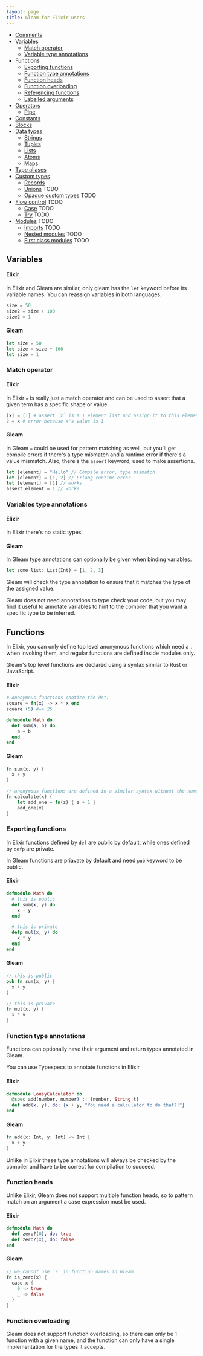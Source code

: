```yaml
---
layout: page
title: Gleam for Elixir users
---
```


- [Comments](#comments)
- [Variables](#variables)
  - [Match operator](#match-operator)
  - [Variable type annotations](#variable-type-annotations)
- [Functions](#functions)
  - [Exporting functions](#exporting-functions)
  - [Function type annotations](#function-type-annotations)
  - [Function heads](#function-heads)
  - [Function overloading](#function-overloading)
  - [Referencing functions](#referencing-function)
  - [Labelled arguments](#labelled-arguments)
- [Operators](#operators)
  - [Pipe](#pipe)
- [Constants](#constants)
- [Blocks](#blocks)
- [Data types](#data-types)
  - [Strings](#strings)
  - [Tuples](#tuples)
  - [Lists](#lists)
  - [Atoms](#atoms)
  - [Maps](#maps)
- [Type aliases](#type-aliases)
- [Custom types](#custom-types)
  - [Records](#records)
  - [Unions](#unions) TODO
  - [Opaque custom types](#opaque-custom-types) TODO
- [Flow control](#flow-control) TODO
  - [Case](#case) TODO
  - [Try](#try) TODO
- [Modules](#modules) TODO
  - [Imports](#imports) TODO
  - [Nested modules](#nested-modules) TODO
  - [First class modules](#first-class-modules) TODO

## Variables

#### Elixir

In Elixir and Gleam are similar, only gleam has the `let` keyword before its variable names.
You can reassign variables in both languages.

```elixir
size = 50
size2 = size + 100
size2 = 1
```

#### Gleam

```rust
let size = 50
let size = size + 100
let size = 1
```

### Match operator

#### Elixir

In Elixir `=` is really just a match operator and can be
used to assert that a given term has a specific shape or value.

```elixir
[x] = [1] # assert `x` is a 1 element list and assign it to this element's value
2 = x # error because x's value is 1
```

#### Gleam

In Gleam `=` could be used for pattern matching as well, but you'll get compile errors if there's a type mismatch
and a runtime error if there's a value mismatch. Also, there's the `assert` keyword, used to make assertions.

```rust
let [element] = "Hello" // Compile error, type mismatch
let [element] = [1, 2] // Erlang runtime error
let [element] = [1] // works
assert element = 1 // works
```

### Variables type annotations

#### Elixir

In Elixir there's no static types.

#### Gleam

In Gleam type annotations can optionally be given when binding variables.

```rust
let some_list: List(Int) = [1, 2, 3]
```

Gleam will check the type annotation to ensure that it matches the type of the
assigned value.

Gleam does not need annotations to type check your code, but you may find it
useful to annotate variables to hint to the compiler that you want a specific
type to be inferred.

## Functions

In Elixir, you can only define top level anonymous functions which need a `.` when invoking them,
and regular functions are defined inside modules only.

Gleam's top level functions are declared using a syntax similar to Rust or
JavaScript.

#### Elixir

```elixir
# Anonymous functions (notice the dot)
square = fn(x) -> x * x end
square.(5) #=> 25

defmodule Math do
  def sum(a, b) do
    a + b
  end
end
```

#### Gleam

```rust
fn sum(x, y) {
  x + y
}

// anonymous functions are defined in a similar syntax without the name
fn calculate(x) {
    let add_one = fn(z) { z + 1 }
    add_one(x)
}
```

### Exporting functions

In Elixir functions defined by `def` are public by default, while ones defined by `defp` are private.

In Gleam functions are priavate by default and need `pub` keyword to be public.

#### Elixir

```elixir
defmodule Math do
  # this is public
  def sum(x, y) do
    x + y
  end

  # this is private
  defp mul(x, y) do
    x * y
  end
end
```

#### Gleam

```rust
// this is public
pub fn sum(x, y) {
  x + y
}

// this is private
fn mul(x, y) {
  x * y
}
```

### Function type annotations

Functions can optionally have their argument and return types annotated in Gleam.

You can use Typespecs to annotate functions in Elixir

#### Elixir

```elixir
defmodule LousyCalculator do
  @spec add(number, number) :: {number, String.t}
  def add(x, y), do: {x + y, "You need a calculator to do that?!"}
end
```

#### Gleam

```rust
fn add(x: Int, y: Int) -> Int {
  x + y
}
```

Unlike in Elixir these type annotations will always be checked by the compiler
and have to be correct for compilation to succeed.

### Function heads

Unlike Elixir, Gleam does not support multiple
function heads, so to pattern match on an argument a case expression must be
used.

#### Elixir

```elixir
defmodule Math do
  def zero?(0), do: true
  def zero?(x), do: false
end
```

#### Gleam

```rust
// we cannot use `?` in function names in Gleam
fn is_zero(x) {
  case x {
    0 -> true
    _ -> false
  }
}
```

### Function overloading

Gleam does not support function overloading, so there can only be 1 function
with a given name, and the function can only have a single implementation for
the types it accepts.
